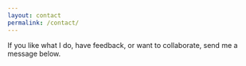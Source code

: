 ```yaml
---
layout: contact
permalink: /contact/
---
```


If you like what I do, have feedback, or want to collaborate, send me a message below. 
